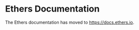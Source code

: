 Ethers Documentation
====================

The Ethers documentation has moved to https://docs.ethers.io.

